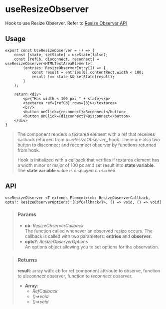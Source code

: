 # useResizeObserver
Hook to use Resize Observer. Refer to [Resize Observer API](https://developer.mozilla.org/en-US/docs/Web/API/Resize_Observer_API)

## Usage

```tsx
export const UseResizeObserver = () => {
	const [state, setState] = useState(false);
	const [refCb, disconnect, reconnect] = useResizeObserver<HTMLTextAreaElement>(
		(entries: ResizeObserverEntry[]) => {
			const result = entries[0].contentRect.width < 100;
			result !== state && setState(result);
		}
	);

	return <div>
		<p>{"Has width < 100 px: " + state}</p>
		<textarea ref={refCb} rows={3}></textarea>
		<br/>
		<button onClick={reconnect}>Reconnect</button>
		<button onClick={disconnect}>Disconnect</button>
	</div>
}
```

> The component renders a textarea element with a ref that receives callback returned from _useResizeObserver__ hook. There are also two button to disconnect and reconnect observer by functions returned from hook.
> 
> Hook is initialized with a callback that verifies if textarea element has a width minor or major of 100 px amd set result into __state variable__. The __state variable__ value is displayed on screen.


## API

```tsx
useResizeObserver <T extends Element>(cb: ResizeObserverCallback, opts?: ResizeObserverOptions):[RefCallback<T>, () => void, () => void] 
```

> ### Params
>
> - __cb__: _ResizeObserverCallback_  
The function called whenever an observed resize occurs. The callback is called with two parameters: __entries__ and __observer__.
> - __opts?__: _ResizeObserverOptions_  
An options object allowing you to set options for the observation.
>

> ### Returns
>
> __result__: array with: cb for ref component attribute to observe, function to _disconnect_ observer, function to _reconnect_ observer.
> - __Array__:  
>     - _RefCallback<T>_  
>     - _()=>void_  
>     - _()=>void_  
>
